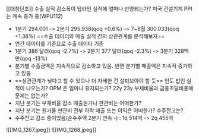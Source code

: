 
[[대창단조]]
수출 실적 감소폭이 탑라인 실적에 얼마나 반영되는가? 
미국 건설기계 PPI 는 계속 증가 중(WPU112)
- 1분기 294.001 -> 2분기 295.938(qoq +0.6%) -> 7~8월 300.033(qoq +1.38%)
==수출 데이터와 매출 실적 간의 상관관계를 분석해보자==
- 연간 데이터를 기준으로 
수출 데이터 기준 
- 1분기 386 달러(qoq -2.7%) -> 2분기 377 달러(qoq -2.3%) -> 3분기 328백만(qoq -13%)
- 분기별 수출금액은 지속적으로 감소하고 있음. 반면 분기별 매출액은 지속적 증가하고 있음 
- ==상관관계가 낮다고 할 수 있으나 더 자세한 건 살펴보아야 할 듯==
인도 법인 실적이 나오는가? 
OPM 은 얼마나 유지되는가? 22y 23y
부채비율과 금융조달비용에 문제는 없는가? 
- 지난 분기는 부채비율 감소
매출원가나 판관비는 어떠한가? 
- 지난 분기는 원가율 판관비 전부 하락 
매출 또는 이익은 어떠한가? 
수주잔고는? 
- 수주잔고 감소 중이었음(순수주액 2분기 연속 -) : 1q 514억 -> 2q 455억 

![[IMG_1267.jpeg]]
![[IMG_1268.jpeg]]
